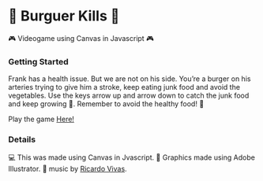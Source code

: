 :hamburger: Burguer Kills :hamburger:
=============
 :video_game: Videogame using Canvas in Javascript :video_game:

### Getting Started
Frank has a health issue. But we are not on his side. 
You’re a burger on his arteries trying to give him a stroke, keep eating junk food and avoid the vegetables.
Use the keys arrow up and arrow down to catch the junk food and keep growing :fries:. Remember to avoid the healthy food! :apple:

Play the game [Here!](https://laudvg.github.io/BurguerKills/)

### Details
:computer: This was made using Canvas in Jvascript.
:space_invader: Graphics made using Adobe Illustrator.
:musical_note: music by [Ricardo Vivas](https://www.instagram.com/vivaricardo/). 

